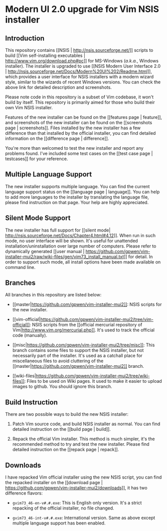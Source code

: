 # Modern UI 2.0 upgrade for Vim NSIS installer

## Introduction

This repository contains [[NSIS | http://nsis.sourceforge.net/]] scripts to
build [[Vim self-installing executables | http://www.vim.org/download.php#pc]]
for MS-Windows (*a.k.a.*, Windows installer).  The installer is upgraded to
use [[NSIS Modern User Interface 2.0 |
http://nsis.sourceforge.net/Docs/Modern%20UI%202/Readme.html]], which provides
a user interface for NSIS installers with a modern wizard style, similar to
the wizards of recent Windows versions.  You can check the above link for
detailed description and screenshots.

Please note code in this repository is a subset of Vim codebase, it won't
build by itself.  This repository is primarily aimed for those who build their
own Vim NSIS installer.

Features of the new installer can be found on the [[features page | feature]],
and screenshots of the new installer can be found on the [[screenshots page |
screenshots]].  Files installed by the new installer has a few difference than
that installed by the official installer, you can find detailed information on
the [[difference page | difference]].

You're more than welcomed to test the new installer and report any problems
found.  I've included some test cases on the [[test case page | testcases]]
for your reference.

## Multiple Language Support

The new installer supports multiple language.  You can find the current
language support status on the [[language page | language]].  You can help to
add more languages to the installer by translating the language file, please
find instruction on that page.  Your help are highly appreciated.

## Silent Mode Support

The new installer has full support for [[silent mode|
http://nsis.sourceforge.net/Docs/Chapter4.html#4.12]].  When run in such
mode, no user interface will be shown.  It's useful for unattended
installation/uninstallation over large number of computers.  Please refer
to dynamically generated [[user manual |
https://github.com/gpwen/vim-installer-mui2/raw/wiki-files/gen/vim73_install_manual.txt]]
for detail.  In order to support such mode, all install options have been
made available on command line.

## Branches

All branches in this repository are listed below:

* [[master|https://github.com/gpwen/vim-installer-mui2]]:
  NSIS scripts for the new installer.

* [[vim-official|https://github.com/gpwen/vim-installer-mui2/tree/vim-official]]:
  NSIS scripts from the [[official mercurial repository of
  Vim|http://www.vim.org/mercurial.php]].  It's used to track the official
  code (manually).

* [[misc|https://github.com/gpwen/vim-installer-mui2/tree/misc]]:
  This branch contains some files to support the NSIS installer, but not
  necessarily part of the installer.  It's used as a catchall place for
  miscellaneous files to avoid cluttering of the
  [[master|https://github.com/gpwen/vim-installer-mui2]] branch.

* [[wiki-files|https://github.com/gpwen/vim-installer-mui2/tree/wiki-files]]:
  Files to be used on Wiki pages.  It used to make it easier to upload images
  to github.  You should ignore this branch.

## Build Instruction

There are two possible ways to build the new NSIS installer:

1.  Patch Vim source code, and build NSIS installer as normal.  You can find
    detailed instruction on the [[build page | build]].

2.  Repack the official Vim installer.  This method is much simpler, it's the
    recommended method to try and test the new installer.  Please find
    detailed instruction on the [[repack page | repack]].

## Downloads

I have repacked Vim official installer using the new NSIS script, you can find
the repacked installer on the [[download page |
https://github.com/gpwen/vim-installer-mui2/downloads]], it has two difference
flavors:

* `gvim73_46-en-v#.#.exe`: This is English only version.  It's a strict
  repacking of the official installer, no file changed.

* `gvim73_46-int-v#.#.exe`: International version.  Same as above except
  multiple language support has been enabled.
